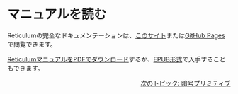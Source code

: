 # マニュアルを読む
Reticulumの完全なドキュメンテーションは、[このサイト](manual/index.html)または[GitHub Pages](https://markqvist.github.io/Reticulum/manual/)で閲覧できます。

[ReticulumマニュアルをPDFでダウンロード](manual/Reticulum%20Manual.pdf)するか、[EPUB形式](manual/Reticulum%20Manual.epub)で入手することもできます。

<p align="right"><a href="crypto.html">次のトピック: 暗号プリミティブ</a></p>
